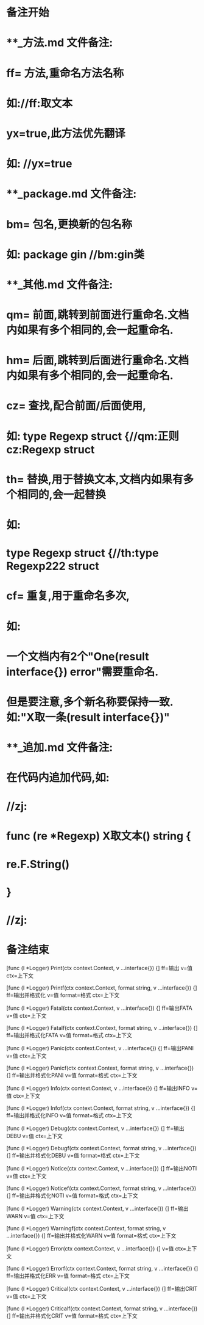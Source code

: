 # 备注开始
# **_方法.md 文件备注:
# ff= 方法,重命名方法名称
# 如://ff:取文本
#
# yx=true,此方法优先翻译
# 如: //yx=true

# **_package.md 文件备注:
# bm= 包名,更换新的包名称 
# 如: package gin //bm:gin类

# **_其他.md 文件备注:
# qm= 前面,跳转到前面进行重命名.文档内如果有多个相同的,会一起重命名.
# hm= 后面,跳转到后面进行重命名.文档内如果有多个相同的,会一起重命名.
# cz= 查找,配合前面/后面使用,
# 如: type Regexp struct {//qm:正则 cz:Regexp struct
#
# th= 替换,用于替换文本,文档内如果有多个相同的,会一起替换
# 如:
# type Regexp struct {//th:type Regexp222 struct
#
# cf= 重复,用于重命名多次,
# 如: 
# 一个文档内有2个"One(result interface{}) error"需要重命名.
# 但是要注意,多个新名称要保持一致. 如:"X取一条(result interface{})"

# **_追加.md 文件备注:
# 在代码内追加代码,如:
# //zj:
# func (re *Regexp) X取文本() string { 
# re.F.String()
# }
# //zj:
# 备注结束

[func (l *Logger) Print(ctx context.Context, v ...interface{}) {]
ff=输出
v=值
ctx=上下文

[func (l *Logger) Printf(ctx context.Context, format string, v ...interface{}) {]
ff=输出并格式化
v=值
format=格式
ctx=上下文

[func (l *Logger) Fatal(ctx context.Context, v ...interface{}) {]
ff=输出FATA
v=值
ctx=上下文

[func (l *Logger) Fatalf(ctx context.Context, format string, v ...interface{}) {]
ff=输出并格式化FATA
v=值
format=格式
ctx=上下文

[func (l *Logger) Panic(ctx context.Context, v ...interface{}) {]
ff=输出PANI
v=值
ctx=上下文

[func (l *Logger) Panicf(ctx context.Context, format string, v ...interface{}) {]
ff=输出并格式化PANI
v=值
format=格式
ctx=上下文

[func (l *Logger) Info(ctx context.Context, v ...interface{}) {]
ff=输出INFO
v=值
ctx=上下文

[func (l *Logger) Infof(ctx context.Context, format string, v ...interface{}) {]
ff=输出并格式化INFO
v=值
format=格式
ctx=上下文

[func (l *Logger) Debug(ctx context.Context, v ...interface{}) {]
ff=输出DEBU
v=值
ctx=上下文

[func (l *Logger) Debugf(ctx context.Context, format string, v ...interface{}) {]
ff=输出并格式化DEBU
v=值
format=格式
ctx=上下文

[func (l *Logger) Notice(ctx context.Context, v ...interface{}) {]
ff=输出NOTI
v=值
ctx=上下文

[func (l *Logger) Noticef(ctx context.Context, format string, v ...interface{}) {]
ff=输出并格式化NOTI
v=值
format=格式
ctx=上下文

[func (l *Logger) Warning(ctx context.Context, v ...interface{}) {]
ff=输出WARN
v=值
ctx=上下文

[func (l *Logger) Warningf(ctx context.Context, format string, v ...interface{}) {]
ff=输出并格式化WARN
v=值
format=格式
ctx=上下文

[func (l *Logger) Error(ctx context.Context, v ...interface{}) {]
v=值
ctx=上下文

[func (l *Logger) Errorf(ctx context.Context, format string, v ...interface{}) {]
ff=输出并格式化ERR
v=值
format=格式
ctx=上下文

[func (l *Logger) Critical(ctx context.Context, v ...interface{}) {]
ff=输出CRIT
v=值
ctx=上下文

[func (l *Logger) Criticalf(ctx context.Context, format string, v ...interface{}) {]
ff=输出并格式化CRIT
v=值
format=格式
ctx=上下文
